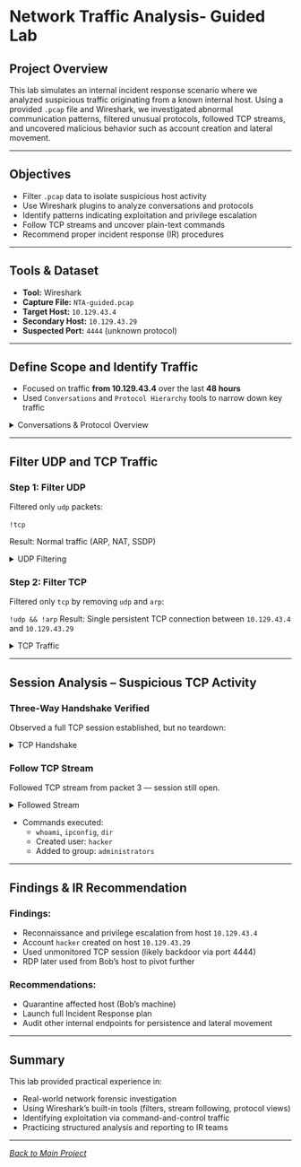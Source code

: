 # Network Traffic Analysis- Guided Lab

## Project Overview

This lab simulates an internal incident response scenario where we analyzed suspicious traffic originating from a known internal host. Using a provided `.pcap` file and Wireshark, we investigated abnormal communication patterns, filtered unusual protocols, followed TCP streams, and uncovered malicious behavior such as account creation and lateral movement.

---

## Objectives
- Filter `.pcap` data to isolate suspicious host activity
- Use Wireshark plugins to analyze conversations and protocols
- Identify patterns indicating exploitation and privilege escalation
- Follow TCP streams and uncover plain-text commands
- Recommend proper incident response (IR) procedures

---

## Tools & Dataset
- **Tool:** Wireshark
- **Capture File:** `NTA-guided.pcap`
- **Target Host:** `10.129.43.4`
- **Secondary Host:** `10.129.43.29`
- **Suspected Port:** `4444` (unknown protocol)

---

## Define Scope and Identify Traffic
- Focused on traffic **from 10.129.43.4** over the last **48 hours**
- Used `Conversations` and `Protocol Hierarchy` tools to narrow down key traffic

<details>
  <summary>Conversations & Protocol Overview</summary>

![Conversations Tab](/screenshots/wireshark-conversation-tool.png)

![Protocol Hierarchy](/screenshots/wireshark-hierarchy-tool.png)

</details>

---

## Filter UDP and TCP Traffic

### Step 1: Filter UDP
Filtered only `udp` packets:

`!tcp`

Result: Normal traffic (ARP, NAT, SSDP)

<details>
  <summary>UDP Filtering</summary>

![UDP Traffic](/screenshots/wireshark-udp-traffic.png)

</details>

### Step 2: Filter TCP
Filtered only `tcp` by removing `udp` and `arp`:

`!udp && !arp`
Result: Single persistent TCP connection between `10.129.43.4` and `10.129.43.29`

<details>
  <summary>TCP Traffic</summary>

![TCP Filtered](/screenshots/tcp-traffic-results.png)

</details>

---

## Session Analysis – Suspicious TCP Activity
### Three-Way Handshake Verified
Observed a full TCP session established, but no teardown:

<details>
  <summary>TCP Handshake</summary>

![TCP Handshake](/screenshots/odd-tcp-traffic.png)

</details>

### Follow TCP Stream
Followed TCP stream from packet 3 — session still open.

<details>
<summary>Followed Stream</summary>
<br>

![TCP Stream Output](/screenshots/compromised-tcp-stream.png)
![TCP Stream Output](/screenshots/compromised-tcp-stream1.png)

</details>

- Commands executed:
  - `whoami`, `ipconfig`, `dir`
  - Created user: `hacker`
  - Added to group: `administrators`

---

## Findings & IR Recommendation
### Findings:
- Reconnaissance and privilege escalation from host `10.129.43.4`
- Account `hacker` created on host `10.129.43.29`
- Used unmonitored TCP session (likely backdoor via port 4444)
- RDP later used from Bob’s host to pivot further

### Recommendations:
- Quarantine affected host (Bob’s machine)
- Launch full Incident Response plan
- Audit other internal endpoints for persistence and lateral movement

---

## Summary
This lab provided practical experience in:
- Real-world network forensic investigation
- Using Wireshark’s built-in tools (filters, stream following, protocol views)
- Identifying exploitation via command-and-control traffic
- Practicing structured analysis and reporting to IR teams

---

*[Back to Main Project](../README.md)*
